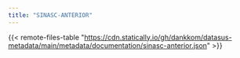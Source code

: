 ```yaml
---
title: "SINASC-ANTERIOR"
---
```


{{< remote-files-table "https://cdn.statically.io/gh/dankkom/datasus-metadata/main/metadata/documentation/sinasc-anterior.json" >}}

